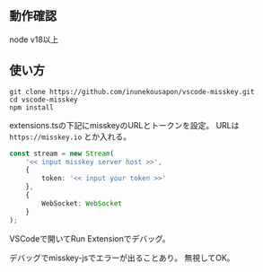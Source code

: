 ## 動作確認

node v18以上

## 使い方

```
git clone https://github.com/inunekousapon/vscode-misskey.git
cd vscode-misskey
npm install
```

extensions.tsの下記にmisskeyのURLとトークンを設定。
URLは `https://misskey.io` とか入れる。

```typescript
const stream = new Stream(
	'<< input misskey server host >>',
	{
		token: '<< input your token >>'
	},
	{
		WebSocket: WebSocket
	}
);
```

VSCodeで開いてRun Extensionでデバッグ。

デバッグでmisskey-jsでエラーが出ることあり。
無視してOK。
